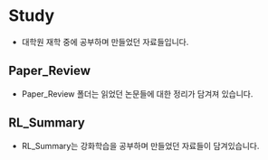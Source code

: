 # Study
* 대학원 재학 중에 공부하며 만들었던 자료들입니다.

## Paper_Review
* Paper_Review 폴더는 읽었던 논문들에 대한 정리가 담겨져 있습니다.

## RL_Summary
* RL_Summary는 강화학습을 공부하며 만들었던 자료들이 담겨있습니다.

